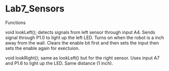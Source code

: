Lab7_Sensors
============
Functions

void lookLeft();
  detects signals from left sensor through input A4. Sends signal through P1.0 to light up the left LED. Turns on when the robot is a inch away from the wall.  Clears the enable bit first and then sets the input then sets the enable again for exectuion.
  
void lookRight();
  same as lookLeft() but for the right sensor.  Uses input A7 and P1.6 to light up the LED.  Same distance (1 inch). 

